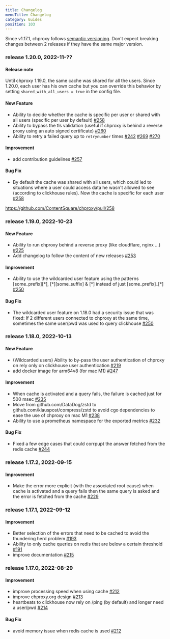 ```yaml
---
title: Changelog
menuTitle: Changelog
category: Guides
position: 103
---
```


Since v1.17.1, chproxy follows [semantic versioning](https://semver.org/).
Don't expect breaking changes between 2 releases if they have the same major version.

### <a id="229"></a> release 1.20.0, 2022-11-??

#### Release note
Until chproxy 1.19.0, the same cache was shared for all the users.
Since 1.20.0, each user has his own cache but you can override this behavior by setting `shared_with_all_users = true` in the config file.


#### New Feature
* Ability to decide whether the cache is specific per user or shared with all users (specific per user by default) [#258](https://github.com/ContentSquare/chproxy/pull/258) 
* Ability to bypass the tls validation (useful if chproxy is behind a reverse proxy using an auto signed certificate)  [#260](https://github.com/ContentSquare/chproxy/pull/260)
* Ability to retry a failed query up to `retrynumber` times [#242](https://github.com/ContentSquare/chproxy/pull/242) [#269](https://github.com/ContentSquare/chproxy/pull/269) [#270](https://github.com/ContentSquare/chproxy/pull/270)

#### Improvement
* add contribution guidelines [#257](https://github.com/ContentSquare/chproxy/pull/257)

#### Bug Fix
* By default the cache was shared with all users, which could led to situations where a user could access data he wasn't allowed to see (according to clickhouse rules). Now the cache is specific for each user [#258](https://github.com/ContentSquare/chproxy/pull/258) 



https://github.com/ContentSquare/chproxy/pull/258

### <a id="229"></a> release 1.19.0, 2022-10-23

#### New Feature
* Ability to run chproxy behind a reverse proxy (like cloudflare, nginx ...) [#225](https://github.com/ContentSquare/chproxy/pull/225) 
* Add changelog to follow the content of new releases [#253](https://github.com/ContentSquare/chproxy/pull/253)

#### Improvement
* Ability to use the wildcarded user feature using the patterns [some_prefix][\*], [\*][some_suffix] & [\*] instead of just [some_prefix]_[\*] [#250](https://github.com/ContentSquare/chproxy/pull/250)

#### Bug Fix
* The wildcarded user feature on 1.18.0 had a security issue that was fixed: If 2 different users connected to chproxy at the same time, sometimes the same user/pwd was used to query clickhouse [#250](https://github.com/ContentSquare/chproxy/pull/250)



### <a id="228"></a> release 1.18.0, 2022-10-13

#### New Feature
* (Wildcarded users) Ability to by-pass the user authentication of chproxy on rely only on clickhouse user authentication [#219](https://github.com/ContentSquare/chproxy/pull/219)
* add docker image for arm64v8 (for mac M1) [#247](https://github.com/ContentSquare/chproxy/pull/247)

#### Improvement
* When cache is activated and a query fails, the failure is cached just for 500 msec [#235](https://github.com/ContentSquare/chproxy/pull/235)
* Move from github.com/DataDog/zstd to github.com/klauspost/compress/zstd to avoid cgo dependencies to ease the use of chproxy on mac M1 [#238](https://github.com/ContentSquare/chproxy/pull/238)
* Ability to use a prometheus namespace for the exported metrics [#232](https://github.com/ContentSquare/chproxy/pull/232)

#### Bug Fix
* Fixed a few edge cases that could corrpupt the answer fetched from the redis cache [#244](https://github.com/ContentSquare/chproxy/pull/244)



### <a id="228"></a> release 1.17.2, 2022-09-15

#### Improvement
* Make the error more explicit (with the associated root cause) when cache is activated and a query fails then the same query is asked and the error is fetched from the cache [#229](https://github.com/ContentSquare/chproxy/pull/229)



### <a id="228"></a> release 1.17.1, 2022-09-12

#### Improvement
* Better selection of the errors that need to be cached to avoid the thundering herd problem [#193](https://github.com/ContentSquare/chproxy/pull/193)
* Ability to only cache queries on redis that are below a certain threshold [#191](https://github.com/ContentSquare/chproxy/pull/191)
* improve documentation [#215](https://github.com/ContentSquare/chproxy/pull/215)



### <a id="228"></a> release 1.17.0, 2022-08-29

#### Improvement
* improve processing speed when using cache  [#212](https://github.com/ContentSquare/chproxy/pull/212)
* improve chproxy.org design  [#213](https://github.com/ContentSquare/chproxy/pull/213)
* heartbeats to clickhouse now rely on /ping (by default) and longer need a user/pwd [#214](https://github.com/ContentSquare/chproxy/pull/214)

#### Bug Fix
* avoid memory issue when redis cache is used  [#212](https://github.com/ContentSquare/chproxy/pull/212)